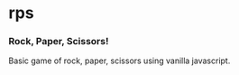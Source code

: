 # rps
### Rock, Paper, Scissors!
<p>Basic game of rock, paper, scissors using vanilla javascript.</p>
